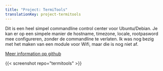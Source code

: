 ```yaml
---
title: "Project: TermiTools"
translationKey: project-termitools
---
```


Dit is een heel simpel commandline control center voor Ubuntu/Debian. Je kan er op een simpele manier de hostname, timezone, locale, rootpasword mee configureren, zonder de commandline te verlaten. Ik was nog bezig met het maken van een module voor Wifi, maar die is nog niet af.

[Meer information op github](https://github.com/RobinBoers/termitools)

{{< screenshot repo="termitools" >}}
